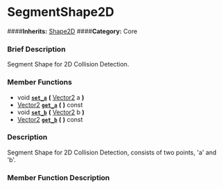 #  SegmentShape2D  
####**Inherits:** [Shape2D](class_shape2d)
####**Category:** Core

###  Brief Description  
Segment Shape for 2D Collision Detection.

###  Member Functions 
  * void  **[`set_a`](#set_a)**  **(** [Vector2](class_vector2) a  **)**
  * [Vector2](class_vector2)  **[`get_a`](#get_a)**  **(** **)** const
  * void  **[`set_b`](#set_b)**  **(** [Vector2](class_vector2) b  **)**
  * [Vector2](class_vector2)  **[`get_b`](#get_b)**  **(** **)** const

###  Description  
Segment Shape for 2D Collision Detection, consists of two points, 'a' and 'b'.

###  Member Function Description  
